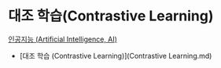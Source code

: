 # 대조 학습(Contrastive Learning)
[인공지능 (Artificial Intelligence, AI)](../index.md)

- [대조 학습 (Contrastive Learning)](Contrastive Learning.md)
